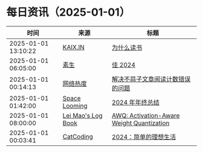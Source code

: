 ﻿# 每日资讯（2025-01-01）

|时间|来源|标题|
|---|---|---|
|2025-01-01 13:10:22|[KAIX.IN](https://kaix.in/feed/)|[为什么读书](https://kaix.in/2025/0101-read/)|
|2025-01-01 06:05:00|[素生](http://z.arlmy.me/atom.xml)|[佳 2024](http://z.arlmy.me/posts/YearlyBest/YearlyBest_2024/)|
|2025-01-01 00:14:13|[网络热度](https://www.packetmania.net/atom.xml)|[解决不蒜子文章阅读计数错误的问题](https://www.packetmania.net/2024/12/31/Fix-View-Count/)|
|2025-01-01 01:42:00|[Space Looming](http://yibie.github.io/index.xml)|[2024 年年终总结](https://www.gtdstudy.com/posts/summary-2024/)|
|2025-01-01 08:00:00|[Lei Mao's Log Book](https://leimao.github.io/atom.xml)|[AWQ: Activation-Aware Weight Quantization](https://leimao.github.io/blog/AWQ-Activation-Aware-Weight-Quantization/)|
|2025-01-01 00:03:41|[CatCoding](https://catcoding.me/atom.xml)|[2024：简单的理想生活](http://catcoding.me/p/2024-summary/)|

